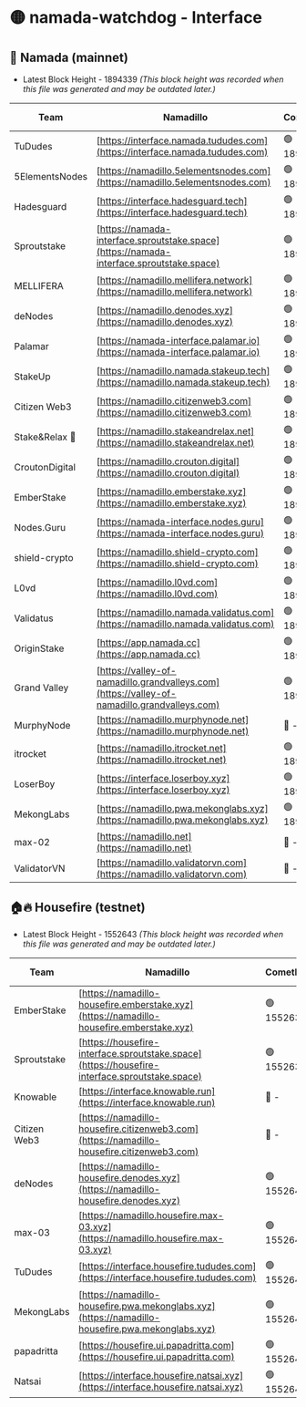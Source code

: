 # 🟡 namada-watchdog - Interface

## 🚀 Namada (mainnet)
- Latest Block Height - 1894339 *(This block height was recorded when this file was generated and may be outdated later.)*

| Team | Namadillo | CometBFT | Indexer | MASP Indexer |
|-|-|-|-|-|
| TuDudes | [https://interface.namada.tududes.com](https://interface.namada.tududes.com) | 🟢 1894317 | 🔴 1889999 | 🟢 1894317 |
| 5ElementsNodes | [https://namadillo.5elementsnodes.com](https://namadillo.5elementsnodes.com) | 🟢 1894317 | 🔴 1889999 | 🟢 1894317 |
| Hadesguard | [https://interface.hadesguard.tech](https://interface.hadesguard.tech) | 🟢 1894318 | 🔴 1889999 | 🟢 1894317 |
| Sproutstake | [https://namada-interface.sproutstake.space](https://namada-interface.sproutstake.space) | 🟢 1894319 | 🔴 1889999 | 🟢 1894319 |
| MELLIFERA | [https://namadillo.mellifera.network](https://namadillo.mellifera.network) | 🟢 1894320 | 🔴 1889999 | 🟢 1894320 |
| deNodes | [https://namadillo.denodes.xyz](https://namadillo.denodes.xyz) | 🟢 1894321 | 🔴 1889999 | 🟢 1894321 |
| Palamar | [https://namada-interface.palamar.io](https://namada-interface.palamar.io) | 🟢 1894321 | 🔴 1889999 | 🔴 1037740 |
| StakeUp | [https://namadillo.namada.stakeup.tech](https://namadillo.namada.stakeup.tech) | 🟢 1894322 | 🔴 1889999 | 🟢 1894322 |
| Citizen Web3 | [https://namadillo.citizenweb3.com](https://namadillo.citizenweb3.com) | 🟢 1894323 | 🔴 - | 🔴 - |
| Stake&Relax 🦥 | [https://namadillo.stakeandrelax.net](https://namadillo.stakeandrelax.net) | 🟢 1894327 | 🔴 1889999 | 🟢 1894327 |
| CroutonDigital | [https://namadillo.crouton.digital](https://namadillo.crouton.digital) | 🟢 1894328 | 🔴 - | 🟢 1894329 |
| EmberStake | [https://namadillo.emberstake.xyz](https://namadillo.emberstake.xyz) | 🟢 1894329 | 🔴 1889999 | 🟢 1894329 |
| Nodes.Guru | [https://namada-interface.nodes.guru](https://namada-interface.nodes.guru) | 🟢 1894330 | 🔴 1889999 | 🟢 1894329 |
| shield-crypto | [https://namadillo.shield-crypto.com](https://namadillo.shield-crypto.com) | 🟢 1894330 | 🔴 1889999 | 🟢 1894330 |
| L0vd | [https://namadillo.l0vd.com](https://namadillo.l0vd.com) | 🟢 1894331 | 🔴 1889999 | 🟢 1894331 |
| Validatus | [https://namadillo.namada.validatus.com](https://namadillo.namada.validatus.com) | 🟢 1894332 | 🔴 1889999 | 🔴 654760 |
| OriginStake | [https://app.namada.cc](https://app.namada.cc) | 🟢 1894332 | 🔴 1889999 | 🟢 1894332 |
| Grand Valley | [https://valley-of-namadillo.grandvalleys.com](https://valley-of-namadillo.grandvalleys.com) | 🟢 1894333 | 🔴 1889999 | 🟢 1894332 |
| MurphyNode | [https://namadillo.murphynode.net](https://namadillo.murphynode.net) | 🔴 - | 🔴 - | 🔴 - |
| itrocket | [https://namadillo.itrocket.net](https://namadillo.itrocket.net) | 🟢 1894338 | 🔴 1889999 | 🟢 1894338 |
| LoserBoy | [https://interface.loserboy.xyz](https://interface.loserboy.xyz) | 🟢 1894339 | 🔴 1889999 | 🟢 1894338 |
| MekongLabs | [https://namadillo.pwa.mekonglabs.xyz](https://namadillo.pwa.mekonglabs.xyz) | 🟢 1894339 | 🔴 1889999 | 🟢 1894339 |
| max-02 | [https://namadillo.net](https://namadillo.net) | 🔴 - | 🔴 - | 🔴 - |
| ValidatorVN | [https://namadillo.validatorvn.com](https://namadillo.validatorvn.com) | 🔴 - | 🔴 - | 🔴 - |

## 🏠🔥 Housefire (testnet)
- Latest Block Height - 1552643 *(This block height was recorded when this file was generated and may be outdated later.)*

| Team | Namadillo | CometBFT | Indexer | MASP Indexer |
|-|-|-|-|-|
| EmberStake | [https://namadillo-housefire.emberstake.xyz](https://namadillo-housefire.emberstake.xyz) | 🟢 1552637 | 🔴 1550253 | 🟢 1552636 |
| Sproutstake | [https://housefire-interface.sproutstake.space](https://housefire-interface.sproutstake.space) | 🟢 1552637 | 🟢 1552637 | 🟢 1552637 |
| Knowable | [https://interface.knowable.run](https://interface.knowable.run) | 🔴 - | 🔴 - | 🔴 - |
| Citizen Web3 | [https://namadillo-housefire.citizenweb3.com](https://namadillo-housefire.citizenweb3.com) | 🔴 - | 🔴 - | 🔴 - |
| deNodes | [https://namadillo-housefire.denodes.xyz](https://namadillo-housefire.denodes.xyz) | 🟢 1552641 | 🟢 1552641 | 🟢 1552640 |
| max-03 | [https://namadillo.housefire.max-03.xyz](https://namadillo.housefire.max-03.xyz) | 🟢 1552641 | 🟢 1552641 | 🟢 1552641 |
| TuDudes | [https://interface.housefire.tududes.com](https://interface.housefire.tududes.com) | 🟢 1552642 | 🟢 1552642 | 🟢 1552642 |
| MekongLabs | [https://namadillo-housefire.pwa.mekonglabs.xyz](https://namadillo-housefire.pwa.mekonglabs.xyz) | 🟢 1552642 | 🔴 1550253 | 🟢 1552642 |
| papadritta | [https://housefire.ui.papadritta.com](https://housefire.ui.papadritta.com) | 🟢 1552642 | 🟢 1552642 | 🟢 1552643 |
| Natsai | [https://interface.housefire.natsai.xyz](https://interface.housefire.natsai.xyz) | 🟢 1552643 | 🟢 1552643 | 🟢 1552643 |

